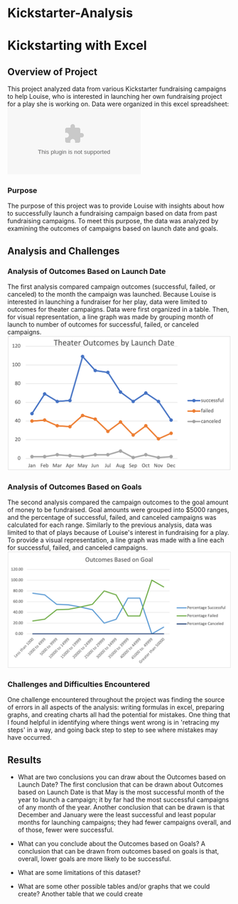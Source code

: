 # Kickstarter-Analysis

# Kickstarting with Excel

## Overview of Project
This project analyzed data from various Kickstarter fundraising campaigns to help Louise, who is interested in launching her own fundraising project for a play she is working on. Data were organized in this excel spreadsheet: ![kickstarter](Kickstarter_Challenge.xlsx)

### Purpose
The purpose of this project was to provide Louise with insights about how to successfully launch a fundraising campaign based on data from past fundraising campaigns. To meet this purpose, the data was analyzed by examining the outcomes of campaigns based on launch date and goals. 

## Analysis and Challenges

### Analysis of Outcomes Based on Launch Date
The first analysis compared campaign outcomes (successful, failed, or canceled) to the month the campaign was launched. Because Louise is interested in launching a fundraiser for her play, data were limited to outcomes for theater campaigns. Data were first organized in a table. Then, for visual representation, a line graph was made by grouping month of launch to number of outcomes for successful, failed, or canceled campaigns.
![theater_outcomes_vs_launch](images/theater_outcomes_vs_launch.png)

### Analysis of Outcomes Based on Goals
The second analysis compared the campaign outcomes to the goal amount of money to be fundraised. Goal amounts were grouped into $5000 ranges, and the percentage of successful, failed, and canceled campaigns was calculated for each range. Similarly to the previous analysis, data was limited to that of plays because of Louise's interest in fundraising for a play. To provide a visual representation, a line graph was made with a line each for successful, failed, and canceled campaigns. 
![outcomes_based_on_goals](images/outcomes_vs_goals.png)

### Challenges and Difficulties Encountered
One challenge encountered throughout the project was finding the source of errors in all aspects of the analysis: writing formulas in excel, preparing graphs, and creating charts all had the potential for mistakes. One thing that I found helpful in identifying where things went wrong is in 'retracing my steps' in a way, and going back step to step to see where mistakes may have occurred. 

## Results

- What are two conclusions you can draw about the Outcomes based on Launch Date?
The first conclusion that can be drawn about Outcomes based on Launch Date is that May is the most successful month of the year to launch a campaign; it by far had the most successful campaigns of any month of the year. Another conclusion that can be drawn is that December and January were the least successful and least popular months for launching campaigns; they had fewer campaigns overall, and of those, fewer were successful.  

- What can you conclude about the Outcomes based on Goals?
A conclusion that can be drawn from outcomes based on goals is that, overall, lower goals are more likely to be successful. 

- What are some limitations of this dataset?

- What are some other possible tables and/or graphs that we could create?
Another table that we could create 
